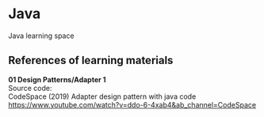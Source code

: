 # Java
Java learning space

## References of learning materials
**01 Design Patterns/Adapter 1**  
Source code:   
CodeSpace (2019) Adapter design pattern with java code https://www.youtube.com/watch?v=ddo-6-4xab4&ab_channel=CodeSpace
